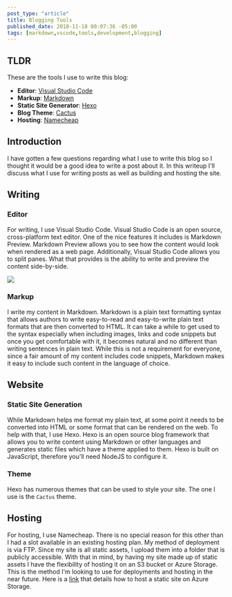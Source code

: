 ```yaml
---
post_type: "article" 
title: Blogging Tools
published_date: 2018-11-18 00:07:36 -05:00
tags: [markdown,vscode,tools,development,blogging]
---
```


## TLDR

These are the tools I use to write this blog:

- **Editor**: [Visual Studio Code](https://code.visualstudio.com/)
- **Markup**: [Markdown](https://daringfireball.net/projects/markdown/)
- **Static Site Generator**: [Hexo](https://hexo.io/) 
- **Blog Theme**: [Cactus](https://github.com/probberechts/hexo-theme-cactus)
- **Hosting**: [Namecheap](https://www.namecheap.com/)

## Introduction

I have gotten a few questions regarding what I use to write this blog so I thought it would be a good idea to write a post about it. In this writeup I'll discuss what I use for writing posts as well as building and hosting the site. 

## Writing

### Editor

For writing, I use Visual Studio Code. Visual Studio Code is an open source, cross-platform text editor. One of the nice features it includes is Markdown Preview. Markdown Preview allows you to see how the content would look when rendered as a web page. Additionally, Visual Studio Code allows you to split panes. What that provides is the ability to write and preview the content side-by-side. 

![](/files/images/blog-tools-1.PNG)

### Markup 

I write my content in Markdown. Markdown is a plain text formatting syntax that allows authors to write easy-to-read and easy-to-write plain text formats that are then converted to HTML. It can take a while to get used to the syntax especially when including images, links and code snippets but once you get comfortable with it, it becomes natural and no different than writing sentences in plain text. While this is not a requirement for everyone, since a fair amount of my content includes code snippets, Markdown makes it easy to include such content in the language of choice. 

## Website

### Static Site Generation

While Markdown helps me format my plain text, at some point it needs to be converted into HTML or some format that can be rendered on the web. To help with that, I use Hexo. Hexo is an open source blog framework that allows you to write content using Markdown or other languages and generates static files which have a theme applied to them. Hexo is built on JavaScript, therefore you'll need NodeJS to configure it. 

### Theme 

Hexo has numerous themes that can be used to style your site. The one I use is the `Cactus` theme. 

## Hosting

For hosting, I use Namecheap. There is no special reason for this other than I had a slot available in an existing hosting plan. My method of deployment is via FTP. Since my site is all static assets, I upload them into a folder that is publicly accessible. With that in mind, by having my site made up of static assets I have the flexibility of hosting it on an S3 bucket or Azure Storage. This is the method I'm looking to use for deployments and hosting in the near future. Here is a [link](https://docs.microsoft.com/en-us/azure/storage/blobs/storage-blob-static-website) that details how to host a static site on Azure Storage.
